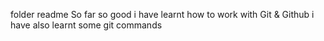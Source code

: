folder readme
So far so good i have learnt how to work with Git & Github
i have also learnt some git commands
